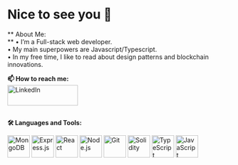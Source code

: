 # Nice to see you 👋 <br/>
** About Me: </br>**
• I’m a Full-stack web developer.<br>
• My main superpowers are Javascript/Typescript.<br>
• In my free time, I like to read about design patterns and blockchain innovations.


**📫 How to reach me:**  <br/> <a href="https://www.linkedin.com/in/allanheremi/" style="display: inline-block; vertical-align: middle;"><img src="https://www.edigitalagency.com.au/wp-content/uploads/Linkedin-logo-png.png" alt="LinkedIn" width="158" height="46" style="margin-right: 10px;"></a>



<hr style="border: none; height: 1px; background-color: white;" />

**🛠️ Languages and Tools:**
<p align="left" >
  <img src="https://cdn.jsdelivr.net/gh/devicons/devicon/icons/mongodb/mongodb-plain-wordmark.svg" alt="MongoDB" width="50" height="50" />
<img src="https://icongr.am/devicon/express-original.svg?size=50&color=ffffff" alt="Express.js" width="50" height="50" />

  <img src="https://cdn.jsdelivr.net/gh/devicons/devicon/icons/react/react-original.svg" alt="React" width="50" height="50" />

  <img src="https://cdn.jsdelivr.net/gh/devicons/devicon/icons/nodejs/nodejs-plain-wordmark.svg" alt="Node.js" width="50" height="50" />


  <img src="https://cdn.jsdelivr.net/gh/devicons/devicon/icons/git/git-plain-wordmark.svg" alt="Git" width="50" height="50" />

<img src="https://cdn.jsdelivr.net/gh/devicons/devicon/icons/solidity/solidity-plain.svg" alt="Solidity" width="50" height="50" />


<img src="https://cdn.jsdelivr.net/gh/devicons/devicon/icons/typescript/typescript-plain.svg" alt="TypeScript" width="50" height="50" />


  <img src="https://cdn.jsdelivr.net/gh/devicons/devicon/icons/javascript/javascript-original.svg" alt="JavaScript" width="50" height="50" />


</p>




